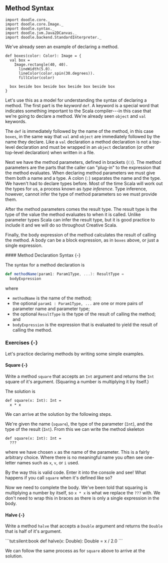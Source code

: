 ## Method Syntax

```tut:invisible
import doodle.core._
import doodle.core.Image._
import doodle.syntax._
import doodle.jvm.Java2DCanvas._
import doodle.backend.StandardInterpreter._
```

We've already seen an example of declaring a method.

```tut:silent:book
def boxes(color: Color): Image = {
  val box =
    Image.rectangle(40, 40).
      lineWidth(5.0).
      lineColor(color.spin(30.degrees)).
      fillColor(color) 

  box beside box beside box beside box beside box
}
```

Let's use this as a model for understanding the syntax of declaring a method.
The first part is the *keyword* `def`.
A keyword is a special word that indicates something important to the Scala compiler---in this case that we're going to declare a method.
We're already seen `object` and `val` keywords.

The `def` is immediately followed by the name of the method, in this case `boxes`, in the same way that `val` and `object` are immediately followed by the name they declare.
Like a `val` declaration a method declaration is not a top-level declaration and must be wrapped in an `object` declaration (or other top-level declaration) when written in a file.

Next we have the method parameters, defined in brackets (`()`).
The method parameters are the parts that the caller can "plug-in" to the expression that the method evaluates.
When declaring method parameters we must give them both a name and a type.
A colon (`:`) separates the name and the type.
We haven't had to declare types before.
Most of the time Scala will work out the types for us, a process known as *type inference*.
Type inference, however, cannot infer the type of method parameters so we must provide them.

After the method parameters comes the result type.
The result type is the type of the value the method evaluates to when it is called.
Unlike parameter types Scala can infer the result type, but it is good practice to include it and we will do so throughout Creative Scala.

Finally, the body expression of the method calculates the result of calling the method.
A body can be a block expression, as in `boxes` above, or just a single expression.

<div class="callout callout-info">
#### Method Declaration Syntax {-}

The syntax for a method declaration is

```scala
def methodName(param1: Param1Type, ...): ResultType =
  bodyExpression
```

where

- `methodName` is the name of the method;
- the optional `param1 : Param1Type, ...` are one or more pairs of parameter name and parameter type;
- the optional `ResultType` is the type of the result of calling the method; and
- `bodyExpression` is the expression that is evaluated to yield the result of calling the method.
</div>


### Exercises {-}

Let's practice declaring methods by writing some simple examples.

#### Square {-}

Write a method `square` that accepts an `Int` argument and returns the `Int` square of it's argument. (Squaring a number is multiplying it by itself.)

<div class="solution">
The solution is

```tut:silent:book
def square(x: Int): Int = 
  x * x
```

We can arrive at the solution by the following steps.

We're given the name (`square`), the type of the parameter (`Int`), and the type of the result (`Int`).
From this we can write the method skeleton

```tut:silent:book
def square(x: Int): Int =
  ???
```

where we have chosen `x` as the name of the parameter.
This is a fairly arbitrary choice.
Where there is no meaningful name you often see one-letter names such as `x`, `v`, or `i` used.

By the way this is valid code.
Enter it into the console and see!
What happens if you call `square` when it's defined like so?

Now we need to complete the body.
We've been told that squaring is multiplying a number by itself, so `x * x` is what we replace the `???` with.
We don't need to wrap this in braces as there is only a single expression in the body.
</div>


#### Halve {-}

Write a method `halve` that accepts a `Double` argument and returns the `Double` that is half of it's argument. 

<div class="solution">
```tut:silent:book
def halve(x: Double): Double =
 x / 2.0
```

We can follow the same process as for `square` above to arrive at the solution.
</div>
